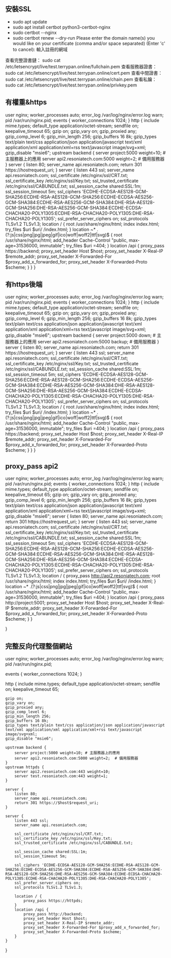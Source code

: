 ## 安裝SSL
- sudo apt update
- sudo apt install certbot python3-certbot-nginx
- sudo certbot --nginx
- sudo certbot renew --dry-run
Please enter the domain name(s) you would like on your certificate (comma and/or space separated) (Enter 'c' to cancel):
輸入註冊的網域

查看完整證書鏈：
sudo cat /etc/letsencrypt/live/test.terrypan.online/fullchain.pem
查看服務器證書：
sudo cat /etc/letsencrypt/live/test.terrypan.online/cert.pem
查看中間證書：
sudo cat /etc/letsencrypt/live/test.terrypan.online/chain.pem
查看私鑰：
sudo cat /etc/letsencrypt/live/test.terrypan.online/privkey.pem

## 有權重&https
user nginx;
worker_processes auto;
error_log /var/log/nginx/error.log warn;
pid /var/run/nginx.pid;
events {
    worker_connections 1024;
}
http {
    include       mime.types;
    default_type  application/octet-stream;
    sendfile        on;
    keepalive_timeout  65;
    gzip on;
    gzip_vary on;
    gzip_proxied any;
    gzip_comp_level 6;
    gzip_min_length 256;
    gzip_buffers 16 8k;
    gzip_types text/plain text/css application/json application/javascript text/xml application/xml application/xml+rss text/javascript image/svg+xml;
    gzip_disable "msie6";
    upstream backend {
        server project:5000 weight=10; # 主服務器上的應用
        server api2.resoniatech.com:5000 weight=2;  # 備用服務器
    }
    server {
        listen 80;
        server_name api.resoniatech.com;
        return 301 https://$host$request_uri;
    }
    server {
        listen 443 ssl;
        server_name api.resoniatech.com;
        ssl_certificate /etc/nginx/ssl/CRT.txt;
        ssl_certificate_key /etc/nginx/ssl/Key.txt;
        ssl_trusted_certificate /etc/nginx/ssl/CABUNDLE.txt;
        ssl_session_cache shared:SSL:1m;
        ssl_session_timeout 5m;
        ssl_ciphers 'ECDHE-ECDSA-AES128-GCM-SHA256:ECDHE-RSA-AES128-GCM-SHA256:ECDHE-ECDSA-AES256-GCM-SHA384:ECDHE-RSA-AES256-GCM-SHA384:DHE-RSA-AES128-GCM-SHA256:DHE-RSA-AES256-GCM-SHA384:ECDHE-ECDSA-CHACHA20-POLY1305:ECDHE-RSA-CHACHA20-POLY1305:DHE-RSA-CHACHA20-POLY1305';
        ssl_prefer_server_ciphers on;
        ssl_protocols TLSv1.2 TLSv1.3;
        location / {
            root /usr/share/nginx/html;
            index index.html;
            try_files $uri $uri/ /index.html;
        }
        location ~* \.(?:js|css|png|jpg|jpeg|gif|ico|woff|woff2|ttf|svg)$ {
            root /usr/share/nginx/html;
            add_header Cache-Control "public, max-age=31536000, immutable";
            try_files $uri =404;
        }
        location /api {
            proxy_pass https://backend;
            proxy_set_header Host $host;
            proxy_set_header X-Real-IP $remote_addr;
            proxy_set_header X-Forwarded-For $proxy_add_x_forwarded_for;
            proxy_set_header X-Forwarded-Proto $scheme;
        }
    }
}

## 有https後端
user nginx;
worker_processes auto;
error_log /var/log/nginx/error.log warn;
pid /var/run/nginx.pid;
events {
    worker_connections 1024;
}
http {
    include       mime.types;
    default_type  application/octet-stream;
    sendfile        on;
    keepalive_timeout  65;
    gzip on;
    gzip_vary on;
    gzip_proxied any;
    gzip_comp_level 6;
    gzip_min_length 256;
    gzip_buffers 16 8k;
    gzip_types text/plain text/css application/json application/javascript text/xml application/xml application/xml+rss text/javascript image/svg+xml;
    gzip_disable "msie6";
    upstream backend {
        server project:5000 down; # 主服務器上的應用
        server api2.resoniatech.com:5000 backup;  # 備用服務器
    }
    server {
        listen 80;
        server_name api.resoniatech.com;
        return 301 https://$host$request_uri;
    }
    server {
        listen 443 ssl;
        server_name api.resoniatech.com;
        ssl_certificate /etc/nginx/ssl/CRT.txt;
        ssl_certificate_key /etc/nginx/ssl/Key.txt;
        ssl_trusted_certificate /etc/nginx/ssl/CABUNDLE.txt;
        ssl_session_cache shared:SSL:1m;
        ssl_session_timeout 5m;
        ssl_ciphers 'ECDHE-ECDSA-AES128-GCM-SHA256:ECDHE-RSA-AES128-GCM-SHA256:ECDHE-ECDSA-AES256-GCM-SHA384:ECDHE-RSA-AES256-GCM-SHA384:DHE-RSA-AES128-GCM-SHA256:DHE-RSA-AES256-GCM-SHA384:ECDHE-ECDSA-CHACHA20-POLY1305:ECDHE-RSA-CHACHA20-POLY1305:DHE-RSA-CHACHA20-POLY1305';
        ssl_prefer_server_ciphers on;
        ssl_protocols TLSv1.2 TLSv1.3;
        location / {
            root /usr/share/nginx/html;
            index index.html;
            try_files $uri $uri/ /index.html;
        }
        location ~* \.(?:js|css|png|jpg|jpeg|gif|ico|woff|woff2|ttf|svg)$ {
            root /usr/share/nginx/html;
            add_header Cache-Control "public, max-age=31536000, immutable";
            try_files $uri =404;
        }
        location /api {
            proxy_pass https://backend;
            proxy_set_header Host $host;
            proxy_set_header X-Real-IP $remote_addr;
            proxy_set_header X-Forwarded-For $proxy_add_x_forwarded_for;
            proxy_set_header X-Forwarded-Proto $scheme;
        }
    }
}

## proxy_pass api2
user nginx;
worker_processes auto;
error_log /var/log/nginx/error.log warn;
pid /var/run/nginx.pid;
events {
    worker_connections 1024;
}
http {
    include       mime.types;
    default_type  application/octet-stream;
    sendfile        on;
    keepalive_timeout  65;
    gzip on;
    gzip_vary on;
    gzip_proxied any;
    gzip_comp_level 6;
    gzip_min_length 256;
    gzip_buffers 16 8k;
    gzip_types text/plain text/css application/json application/javascript text/xml application/xml application/xml+rss text/javascript image/svg+xml;
    gzip_disable "msie6";
    server {
        listen 80;
        server_name api.resoniatech.com;
        return 301 https://$host$request_uri;
    }
    server {
        listen 443 ssl;
        server_name api.resoniatech.com;
        ssl_certificate /etc/nginx/ssl/CRT.txt;
        ssl_certificate_key /etc/nginx/ssl/Key.txt;
        ssl_trusted_certificate /etc/nginx/ssl/CABUNDLE.txt;
        ssl_session_cache shared:SSL:1m;
        ssl_session_timeout 5m;
        ssl_ciphers 'ECDHE-ECDSA-AES128-GCM-SHA256:ECDHE-RSA-AES128-GCM-SHA256:ECDHE-ECDSA-AES256-GCM-SHA384:ECDHE-RSA-AES256-GCM-SHA384:DHE-RSA-AES128-GCM-SHA256:DHE-RSA-AES256-GCM-SHA384:ECDHE-ECDSA-CHACHA20-POLY1305:ECDHE-RSA-CHACHA20-POLY1305:DHE-RSA-CHACHA20-POLY1305';
        ssl_prefer_server_ciphers on;
        ssl_protocols TLSv1.2 TLSv1.3;
        location / {
            proxy_pass http://api2.resoniatech.com;
            root /usr/share/nginx/html;
            index index.html;
            try_files $uri $uri/ /index.html;
        }
        location ~* \.(?:js|css|png|jpg|jpeg|gif|ico|woff|woff2|ttf|svg)$ {
            root /usr/share/nginx/html;
            add_header Cache-Control "public, max-age=31536000, immutable";
            try_files $uri =404;
        }
        location /api {
            proxy_pass http://project:5001;
            proxy_set_header Host $host;
            proxy_set_header X-Real-IP $remote_addr;
            proxy_set_header X-Forwarded-For $proxy_add_x_forwarded_for;
            proxy_set_header X-Forwarded-Proto $scheme;
        }
    }
    
}

## 完整反向代理整個網站
user nginx;
worker_processes auto;
error_log /var/log/nginx/error.log warn;
pid /var/run/nginx.pid;

events {
    worker_connections 1024;
}

http {
    include       mime.types;
    default_type  application/octet-stream;
    sendfile        on;
    keepalive_timeout  65;

    gzip on;
    gzip_vary on;
    gzip_proxied any;
    gzip_comp_level 6;
    gzip_min_length 256;
    gzip_buffers 16 8k;
    gzip_types text/plain text/css application/json application/javascript text/xml application/xml application/xml+rss text/javascript image/svg+xml;
    gzip_disable "msie6";
    
    upstream backend {
        server project:5000 weight=10; # 主服務器上的應用
        server api2.resoniatech.com:5000 weight=2;  # 備用服務器
    }
    upstream httpds {
        server api2.resoniatech.com:443 weight=10;
        server test.resoniatech.com:443 weight=1;
    }
    
    server {
        listen 80;
        server_name api.resoniatech.com;
        return 301 https://$host$request_uri;
    }

    server {
        listen 443 ssl;
        server_name api.resoniatech.com;

        ssl_certificate /etc/nginx/ssl/CRT.txt;
        ssl_certificate_key /etc/nginx/ssl/Key.txt;
        ssl_trusted_certificate /etc/nginx/ssl/CABUNDLE.txt;

        ssl_session_cache shared:SSL:1m;
        ssl_session_timeout 5m;

        ssl_ciphers 'ECDHE-ECDSA-AES128-GCM-SHA256:ECDHE-RSA-AES128-GCM-SHA256:ECDHE-ECDSA-AES256-GCM-SHA384:ECDHE-RSA-AES256-GCM-SHA384:DHE-RSA-AES128-GCM-SHA256:DHE-RSA-AES256-GCM-SHA384:ECDHE-ECDSA-CHACHA20-POLY1305:ECDHE-RSA-CHACHA20-POLY1305:DHE-RSA-CHACHA20-POLY1305';
        ssl_prefer_server_ciphers on;
        ssl_protocols TLSv1.2 TLSv1.3;

        location / {
            proxy_pass https://httpds;
        }
        location /api {
            proxy_pass http://backend;
            proxy_set_header Host $host;
            proxy_set_header X-Real-IP $remote_addr;
            proxy_set_header X-Forwarded-For $proxy_add_x_forwarded_for;
            proxy_set_header X-Forwarded-Proto $scheme;
        }
    }
    
}

